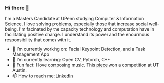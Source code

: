 ### Hi there 👋
I'm a Masters Candidate at UPenn studying Computer & Information Science. I love solving problems, especially those that increase social well-being. I'm facinated by the capacity technology and computation have in facilitating positive change. I understand its power and the enourmous responsibility that comes with it. 
<br>
- 🔭 I’m currently working on: Facial Keypoint Detection, and a Task Management App
- 🌱 I’m currently learning: Open CV, Pytorch, C++
- 🌴 Fun fact: I love composing music. This <a href = "http://www.muteandexpressive.com/wp-content/uploads/2014/12/A-Prayer-For-Flight_SamirPatel_upload.mp3" target="_blank">piece</a> won a competition at UT Austin. 
- 📫 How to reach me: <a href = "https://www.linkedin.com/in/samir-patel-/">LinkedIn</a>

<!--
### ✔️ I'm currently learning
- Open CV, Pytorch, C++

### 👩‍💻 I'm working on
- 

### 💡 Goals for 2020
- Complete #100DaysOfCode challenge

### 🌴 Fun facts
- I really enjoy painting and composing music. http://www.muteandexpressive.com 

    - This piece won the Collegium Musicum competition at UT: Austin

    - <embed src="http://www.muteandexpressive.com/wp-content/uploads/2014/12/A-Prayer-For-Flight_SamirPatel_upload.mp3">

    - 



-->

<!--
**54mir/54mir** is a ✨ _special_ ✨ repository because its `README.md` (this file) appears on your GitHub profile.

Here are some ideas to get you started:

- 🔭 I’m currently working on ...
- 🌱 I’m currently learning ...
- 👯 I’m looking to collaborate on ...
- 🤔 I’m looking for help with ...
- 💬 Ask me about ...
- 📫 How to reach me: ...
- 😄 Pronouns: ...
- ⚡ Fun fact: ...
-->
